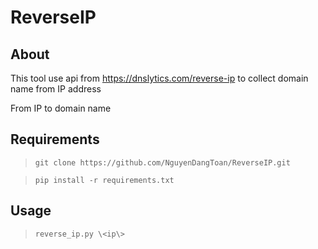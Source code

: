 # ReverseIP
## About
This tool use api from https://dnslytics.com/reverse-ip to collect domain name from IP address

From IP to domain name
## Requirements
> `git clone https://github.com/NguyenDangToan/ReverseIP.git`

> `pip install -r requirements.txt`
## Usage
> `reverse_ip.py \<ip\>`

